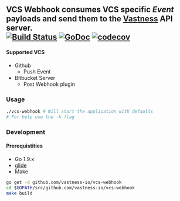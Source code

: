 VCS Webhook consumes VCS specific *Event* payloads and send them to the [Vastness](https://github.com/QualityAlliance/vastness) API server.  
[![Build Status](https://travis-ci.org/vastness-io/vcs-webhook.svg)](https://travis-ci.org/vastness-io/vcs-webhook)
[![GoDoc](https://godoc.org/github.com/vastness-io/vcs-webhook?status.svg)](https://godoc.org/github.com/vastness-io/vcs-webhook)
[![codecov](https://codecov.io/gh/vastness-io/vcs-webhook/branch/master/graph/badge.svg)](https://codecov.io/gh/vastness-io/vcs-webhook)
---
#### Supported VCS
* Github
    * Push Event
* Bitbucket Server
    * Post Webhook plugin


### Usage
```bash
./vcs-webhook # Will start the application with defaults
# For help use the -h flag
```

### Development
#### Prerequistities
* Go 1.9.x
* [glide](https://github.com/Masterminds/glide)
* Make

```bash
go get -d github.com/vastness-io/vcs-webhook
cd $GOPATH/src/github.com/vastness-io/vcs-webhook
make build
```
